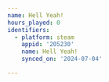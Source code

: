 ```yaml
---
name: Hell Yeah!
hours_played: 0
identifiers:
  - platform: steam
    appid: '205230'
    name: Hell Yeah!
    synced_on: '2024-07-04'

---
```

